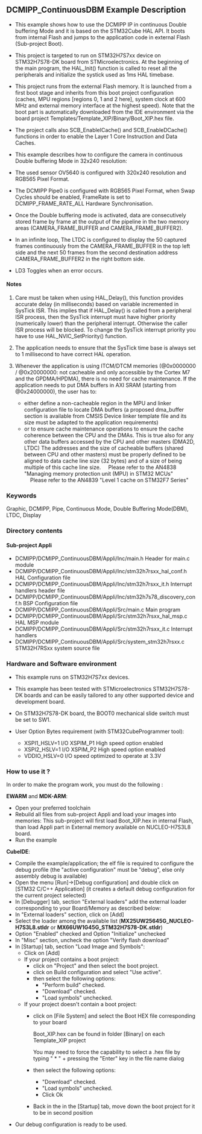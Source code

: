## <b>DCMIPP_ContinuousDBM Example Description</b>

- This example shows how to use the DCMIPP IP in continuous Double buffering Mode and it is based on the STM32Cube HAL API.
  It boots from internal Flash and jumps to the application code in external Flash (Sub-project Boot).
- This project is targeted to run on STM32H7S7xx device on STM32H7S78-DK board from STMicroelectronics.
  At the beginning of the main program, the HAL_Init() function is called to reset
  all the peripherals and initialize the systick used as 1ms HAL timebase.
- This project runs from the external Flash memory. It is launched from a first boot stage and inherits from this boot project
  configuration (caches, MPU regions [regions 0, 1 and 2 here], system clock at 600 MHz and external memory interface at the highest speed).
  Note that the boot part is automatically downloaded from the IDE environment via the board project Templates/Template_XIP/Binary/Boot_XIP.hex file.
- The project calls also SCB_EnableICache() and SCB_EnableDCache() functions in order to enable
  the Layer 1 Core Instruction and Data Caches.

- This example describes how to configure the camera in continuous Double buffering Mode in 32x240 resolution:
- The used sensor OV5640 is configured with 320x240 resolution and RGB565 Pixel Format.
- The DCMIPP Pipe0 is configured with RGB565 Pixel Format, when Swap Cycles should be enabled, FrameRate is set to DCMIPP_FRAME_RATE_ALL 
  Hardware Synchronisation.
- Once the Double buffering mode is activated, data are consecutively stored frame by frame at the output of the pipeline in the two memory areas
  (CAMERA_FRAME_BUFFER and CAMERA_FRAME_BUFFER2).
- In an infinite loop, The LTDC is configured to display the 50 captured frames continuously from the CAMERA_FRAME_BUFFER in the top left side
  and the next 50 frames from the second destination address CAMERA_FRAME_BUFFER2 in the right bottom side.
- LD3 Toggles when an error occurs.

#### <b>Notes</b>

 1. Care must be taken when using HAL_Delay(), this function provides accurate delay (in milliseconds)
    based on variable incremented in SysTick ISR. This implies that if HAL_Delay() is called from
    a peripheral ISR process, then the SysTick interrupt must have higher priority (numerically lower)
    than the peripheral interrupt. Otherwise the caller ISR process will be blocked.
    To change the SysTick interrupt priority you have to use HAL_NVIC_SetPriority() function.

 2. The application needs to ensure that the SysTick time base is always set to 1 millisecond
    to have correct HAL operation.

 3. Whenever the application is using ITCM/DTCM memories (@0x0000000 / @0x20000000: not cacheable and only accessible
    by the Cortex M7 and the GPDMA/HPDMA), there is no need for cache maintenance.
    If the application needs to put DMA buffers in AXI SRAM (starting from @0x24000000), the user has to:
    - either define a non-cacheable region in the MPU and linker configuration file to locate DMA buffers
      (a proposed dma_buffer section is available from CMSIS Device linker template file and its size must
      be adapted to the application requirements)
    - or to ensure cache maintenance operations to ensure the cache coherence between the CPU and the DMAs.
    This is true also for any other data buffers accessed by the CPU and other masters (DMA2D, LTDC)
    The addresses and the size of cacheable buffers (shared between CPU and other masters)
    must be properly defined to be aligned to data cache line size (32 bytes) and of a size of being multiple
    of this cache line size.
    Please refer to the AN4838 "Managing memory protection unit (MPU) in STM32 MCUs"
    Please refer to the AN4839 "Level 1 cache on STM32F7 Series"

### <b>Keywords</b>

Graphic, DCMIPP, Pipe, Continuous Mode, Double Buffering Mode(DBM), LTDC, Display

### <b>Directory contents</b>

#### <b>Sub-project Appli</b>
  - DCMIPP/DCMIPP_ContinuousDBM/Appli/Inc/main.h                      Header for main.c module
  - DCMIPP/DCMIPP_ContinuousDBM/Appli/Inc/stm32h7rsxx_hal_conf.h      HAL Configuration file
  - DCMIPP/DCMIPP_ContinuousDBM/Appli/Inc/stm32h7rsxx_it.h            Interrupt handlers header file
  - DCMIPP/DCMIPP_ContinuousDBM/Appli/Inc/stm32h7s78_discovery_conf.h BSP Configuration file
  - DCMIPP/DCMIPP_ContinuousDBM/Appli/Src/main.c                      Main program
  - DCMIPP/DCMIPP_ContinuousDBM/Appli/Src/stm32h7rsxx_hal_msp.c       HAL MSP module
  - DCMIPP/DCMIPP_ContinuousDBM/Appli/Src/stm32h7rsxx_it.c            Interrupt handlers
  - DCMIPP/DCMIPP_ContinuousDBM/Appli/Src/system_stm32h7rsxx.c        STM32H7RSxx system source file

### <b>Hardware and Software environment</b>

  - This example runs on STM32H7S7xx devices.

  - This example has been tested with STMicroelectronics STM32H7S78-DK
    boards and can be easily tailored to any other supported device
    and development board.

  - On STM32H7S78-DK board, the BOOT0 mechanical slide switch must be set to SW1.

  - User Option Bytes requirement (with STM32CubeProgrammer tool):

    - XSPI1_HSLV=1     I/O XSPIM_P1 High speed option enabled
    - XSPI2_HSLV=1     I/O XSPIM_P2 High speed option enabled
    - VDDIO_HSLV=0     I/O speed optimized to operate at 3.3V

### <b>How to use it ?</b>

In order to make the program work, you must do the following :

**EWARM** and **MDK-ARM**:

 - Open your preferred toolchain
 - Rebuild all files from sub-project Appli and load your images into memories: This sub-project will first load Boot_XIP.hex in internal Flash,
   than load Appli part in External memory available on NUCLEO-H7S3L8 board.
 - Run the example

**CubeIDE**:

 - Compile the example/application; the elf file is required to configure the debug profile (the "active configuration" must be "debug", else only assembly debug is available)
 - Open the menu [Run]->[Debug configuration] and double click on  [STM32 C/C++ Application] (it creates a default debug configuration for the current project selected)
 - In [Debugger] tab, section "External  loaders" add the external loader corresponding to your Board/Memory as described below:
 - In "External loaders" section, click on [Add]
 - Select the loader among the available list (**MX25UW25645G_NUCLEO-H7S3L8.stldr** or **MX66UW1G45G_STM32H7S78-DK.stldr**)
 - Option "Enabled" checked and Option "Initialize" unchecked
 - In "Misc" section, uncheck the option "Verify flash download"
 - In [Startup] tab, section "Load Image and Symbols":
   - Click on [Add]
   - If your project contains a boot project:
     - click on "Project" and then select the boot project.
     - click on Build configuration and select "Use active".
     - then select the following options:
       - "Perform build" checked.
       - "Download" checked.
       - "Load symbols" unchecked.
   - If your project doesn't contain a boot project:
     - click on [File System] and select the Boot HEX file corresponding to your board

        Boot_XIP.hex can be found in folder [Binary] on each Template_XIP project

        You may need to force the capability to select a .hex file by typing " * " + pressing the "Enter" key in the file name dialog

     - then select the following options:
       - "Download"      checked.
       - "Load symbols" unchecked.
       - Click Ok
     - Back in the in the [Startup] tab, move down the boot project for it to be in second position
 - Our debug configuration is ready to be used.